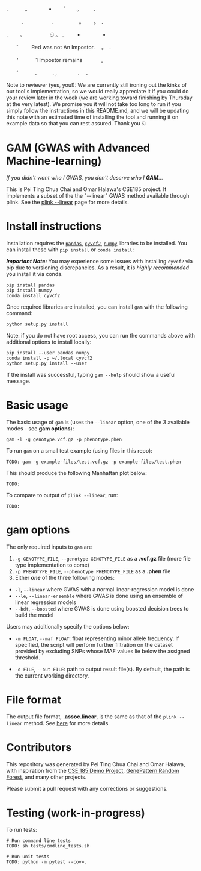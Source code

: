 . 　　　。　　　　•　 　ﾟ　　。 　　.

　　　.　　　 　　.　　　　　。　　 。　. 　

.　　 。　　　　　 ඞ 。 . 　　 • 　　　　•

　　ﾟ　　 Red was not An Impostor.　 。　.

　　'　　　 1 Impostor remains 　 　　。

　　ﾟ　　　.　　　. ,　　　　.　 .
  
  Note to reviewer (yes, you!): We are currently still ironing out the kinks of our tool's implementation, so we would really appreciate it if you could do your review later in the week (we are working toward finishing by Thursday at the very latest). We promise you it will not take too long to run if you simply follow the instructions in this README.md, and we will be updating this note with an estimated time of installing the tool and running it on example data so that you can rest assured. Thank you ඞ


# GAM (GWAS with Advanced Machine-learning)
_If you didn't want who I GWAS, you don't deserve who I **GAM**..._

This is Pei Ting Chua Chai and Omar Halawa's CSE185 project. It implements a subset of the the "--linear" GWAS method available through plink. See the [plink --linear](https://www.cog-genomics.org/plink/1.9/assoc#linear) page for more details.

# Install instructions

Installation requires the [`pandas`](https://pandas.pydata.org/), [`cyvcf2`](https://brentp.github.io/cyvcf2/), [`numpy`](https://numpy.org/) libraries to be installed. You can install these with `pip install` or `conda install`:

_**Important Note:**_ You  may experience some issues with installing `cyvcf2` via pip due to versioning discrepancies. As a result, it is _highly recommended_ you install it via conda.

```
pip install pandas
pip install numpy
conda install cyvcf2
```

Once required libraries are installed, you can install `gam` with the following command:

```
python setup.py install
```

Note: if you do not have root access, you can run the commands above with additional options to install locally:
```
pip install --user pandas numpy
conda install -p ~/.local cyvcf2
python setup.py install --user
```

If the install was successful, typing `gam --help` should show a useful message.

# Basic usage

The basic usage of `gam` is (uses the `--linear` option, one of the 3 available modes - see **gam options**):

```
gam -l -g genotype.vcf.gz -p phenotype.phen
```

To run `gam` on a small test example (using files in this repo):
```
TODO: gam -g example-files/test.vcf.gz -p example-files/test.phen
```

This should produce the following Manhattan plot below:
```
TODO:
```

To compare to output of `plink --linear`, run:
```
TODO:
```

# gam options

The only required inputs to `gam` are 

1. `-g GENOTYPE_FILE`, `--genotype GENOTYPE_FILE` as a **.vcf.gz** file (more file type implementation to come)
2. `-p PHENOTYPE_FILE`, `--phenotype PHENOTYPE_FILE` as a **.phen** file
3. Either _**one**_ of the three following modes:
* `-l`, `--linear` where GWAS with a normal linear-regression model is done
* `--le`, `--linear-ensemble` where GWAS is done using an ensemble of linear regression models
* `--bdt`, `--boosted` where GWAS is done using boosted decision trees to build the model
    



Users may additionally specify the options below:

* `-m FLOAT`, `--maf FLOAT`: float representing minor allele frequency. If specified, the script will perform further filtration on the dataset provided by excluding SNPs whose MAF values lie below the assigned threshold. 

* `-o FILE`, `--out FILE`: path to output result file(s). By default, the path is the current working directory.


# File format

The output file format, **.assoc.linear**, is the same as that of the `plink --linear` method. See [here](https://www.cog-genomics.org/plink/1.9/formats#assoc_linear) for more details.

# Contributors

This repository was generated by Pei Ting Chua Chai and Omar Halawa, with inspiration from the [CSE 185 Demo Project](https://github.com/gymreklab/cse185-demo-project), [GenePattern Random Forest](https://github.com/genepattern/RandomForest), and many other projects.

Please submit a pull request with any corrections or suggestions.

# Testing (work-in-progress)

To run tests:
```
# Run command line tests
TODO: sh tests/cmdline_tests.sh

# Run unit tests
TODO: python -m pytest --cov=.
```



